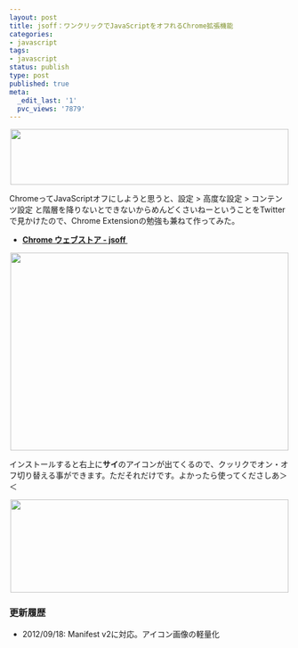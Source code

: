```yaml
---
layout: post
title: jsoff：ワンクリックでJavaScriptをオフれるChrome拡張機能
categories:
- javascript
tags:
- javascript
status: publish
type: post
published: true
meta:
  _edit_last: '1'
  pvc_views: '7879'
---
```

<p style="text-align: center;"><a href="https://chrome.google.com/webstore/detail/kjhbibcocglfnpllfodaiabanmmegomm?hl=ja"><img class="aligncenter fig" title="jsoff" src="/static/blog/2012/03/01.png" alt="" width="500" height="100" /></a></p>
ChromeってJavaScriptオフにしようと思うと、設定 &gt; 高度な設定 &gt; コンテンツ設定 と階層を降りないとできないからめんどくさいねーということをTwitterで見かけたので、Chrome Extensionの勉強も兼ねて作ってみた。
<ul>
	<li><strong><a href="https://chrome.google.com/webstore/detail/kjhbibcocglfnpllfodaiabanmmegomm?hl=ja">Chrome ウェブストア - jsoff </a></strong></li>
</ul>
<div></div>
<p style="text-align: center;"><a href="/static/blog/2012/03/00.png"><img class="aligncenter  fig" title="Contents Settings" src="/static/blog/2012/03/00.png" alt="" width="500" height="355" /></a></p>
インストールすると右上に<strong>サイ</strong>のアイコンが出てくるので、クッリクでオン・オフ切り替える事ができます。ただそれだけです。よかったら使ってくださしあ＞＜
<p style="text-align: center;"><a href="/static/blog/2012/03/02.png"><img class="aligncenter  fig" title="例" src="/static/blog/2012/03/02.png" alt="" width="500" height="167" /></a></p>

<h3>更新履歴</h3>
<ul>
	<li>2012/09/18: Manifest v2に対応。アイコン画像の軽量化</li>
</ul>
